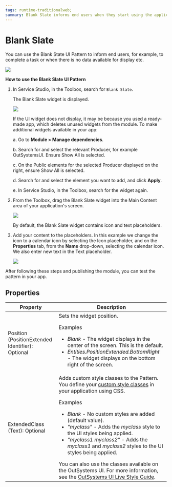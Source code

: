```yaml
---
tags: runtime-traditionalweb; 
summary: Blank Slate informs end users when they start using the application, complete a task or when there is no data available for display.
---
```


# Blank Slate

You can use the Blank State UI Pattern to inform end users, for example, to complete a task or when there is no data available for display etc.

![](<images/blankslate-1-ss.png>)

**How to use the Blank Slate UI Pattern**

1. In Service Studio, in the Toolbox, search for `Blank Slate`.

    The Blank Slate widget is displayed.

    ![](<images/blankslate-2-ss.png>)

    If the UI widget does not display, it may be because you used a ready-made app, which deletes unused widgets from the module. To make additional widgets available in your app:

    a. Go to **Module > Manage dependencies**.

    b. Search for and select the relevant Producer, for example OutSystemsUI. Ensure Show All is selected. 

    c. On the Public elements for the selected Producer displayed on the right, ensure Show All is selected.
    
    d. Search for and select the element you want to add, and click **Apply**. 
    
    e. In Service Studio, in the Toolbox, search for the widget again.

1. From the Toolbox, drag the Blank Slate widget into the Main Content area of your application's screen.

    ![](<images/blankslate-3-ss.png>)

    By default, the Blank Slate widget contains icon and text placeholders. 

1. Add your content to the placeholders. In this example we change the icon to a calendar icon by selecting the Icon placeholder, and on the **Properties** tab, from the **Name** drop-down, selecting the calendar icon. We also enter new text in the Text placeholder. 

    ![](<images/blankslate-4-ss.png>)

After following these steps and publishing the module, you can test the pattern in your app. 

## Properties

| **Property** |  **Description** |
|---|---|
| Position (PositionExtended Identifier): Optional| Sets the widget position. <p>Examples</p><ul><li>_Blank_ - The widget displays in the center of the screen. This is the default.</li><li>_Entities.PositionExtended.BottomRight_ - The widget displays on the bottom right of the screen. </li></ul> |  
| ExtendedClass (Text): Optional  |  Adds custom style classes to the Pattern. You define your [custom style classes](../../../look-feel/css.md) in your application using CSS.<p>Examples</p><ul><li>_Blank_ - No custom styles are added (default value).</li><li>_"myclass"_ - Adds the _myclass_ style to the UI styles being applied.</li><li>_"myclass1 myclass2"_ - Adds the _myclass1_ and _myclass2_ styles to the UI styles being applied. </li></ul>You can also use the classes available on the OutSystems UI. For more information, see the [OutSystems UI Live Style Guide](https://outsystemsui.outsystems.com/StyleGuidePreview/Styles). |
